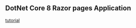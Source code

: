 ## DotNet Core 8 Razor pages Application

[tutorial](https://learn.microsoft.com/en-us/aspnet/core/tutorials/razor-pages/model?view=aspnetcore-8.0&tabs=visual-studio-code)

